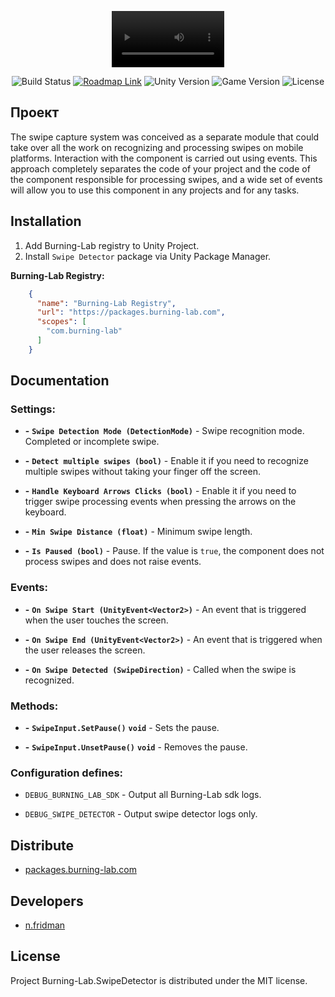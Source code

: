 <p align="center">
      <video src='' width=180/>
</p>

<p align="center">
    <img src="https://build.burning-lab.com/app/rest/builds/buildType:id:UnityAssets_ComBurningLabSwipedetector_DevelopmentBuild/statusIcon.svg" alt="Build Status">
    <a href="https://burning-lab.youtrack.cloud/agiles/131-11/current"><img src="https://img.shields.io/badge/Roadmap-YouTrack-orange" alt="Roadmap Link"></a>
    <img src="https://img.shields.io/badge/Engine-2021.3-blueviolet" alt="Unity Version">
    <img src="https://img.shields.io/badge/Version-1.2.1-blue" alt="Game Version">
    <img src="https://img.shields.io/badge/License-MIT-success" alt="License">
</p>

## Проект

The swipe capture system was conceived as a separate module that could take over all the work on recognizing and processing swipes on mobile platforms. Interaction with the component is carried out using events. This approach completely separates the code of your project and the code of the component responsible for processing swipes, and a wide set of events will allow you to use this component in any projects and for any tasks.

## Installation

1. Add Burning-Lab registry to Unity Project.
2. Install `Swipe Detector` package via Unity Package Manager.

**Burning-Lab Registry:**
```json
    {
      "name": "Burning-Lab Registry",
      "url": "https://packages.burning-lab.com",
      "scopes": [
        "com.burning-lab"
      ]
    }
```

## Documentation

### Settings:

- **-** **`Swipe Detection Mode (DetectionMode)`** - Swipe recognition mode. Completed or incomplete swipe.

- **-** **`Detect multiple swipes (bool)`** - Enable it if you need to recognize multiple swipes without taking your finger off the screen.

- **-** **`Handle Keyboard Arrows Clicks (bool)`** - Enable it if you need to trigger swipe processing events when pressing the arrows on the keyboard.

- **-** **`Min Swipe Distance (float)`** - Minimum swipe length.

- **-** **`Is Paused (bool)`** - Pause. If the value is `true`, the component does not process swipes and does not raise events.

### Events:
- **-** **`On Swipe Start (UnityEvent<Vector2>)`** - An event that is triggered when the user touches the screen.

- **-** **`On Swipe End (UnityEvent<Vector2>)`** - An event that is triggered when the user releases the screen.

- **-** **`On Swipe Detected (SwipeDirection)`** - Called when the swipe is recognized.

### Methods:
- **-** **`SwipeInput.SetPause()`** **`void`** - Sets the pause.

- **-** **`SwipeInput.UnsetPause()`** **`void`** - Removes the pause.

### Configuration defines:

- `DEBUG_BURNING_LAB_SDK` - Output all Burning-Lab sdk logs.

- `DEBUG_SWIPE_DETECTOR` - Output swipe detector logs only.

## Distribute

- [packages.burning-lab.com](https://packages.burning-lab.com/-/web/detail/com.burning-lab.swipedetector)

## Developers

- [n.fridman](https://github.com/n-fridman)

## License

Project Burning-Lab.SwipeDetector is distributed under the MIT license.
